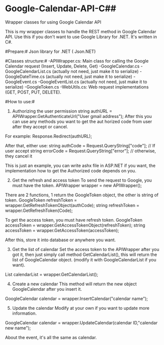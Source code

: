 # Google-Calendar-API-C##
Wrapper classes for using Google Calendar API

This is my wrapper classes to handle the REST method in Google Calendar API. Use this if you don't want to use Google Library for .NET. It's written in C#.

#Prepare:#
Json library for .NET ( Json.NET)

#Classes structure:#
-APIWrapper.cs: Main class for calling the Google Calendar request (Insert, Update, Delete, Get)
-GoogleCalendar.cs
-GoogleCalendarList.cs (actually not need, just make it to serialize)
-GoogleDateTime.cs (actually not need, just make it to serialize)
-GoogleEvent.cs
-GoogleEventList.cs (actually not need, just make it to serialize)
-GoogleToken.cs
-WebUtils.cs: Web request implementations (GET, POST, PUT, DELETE).

#How to use:#
1. Authorizing the user permission
string authURL = APIWrapper.GetAuthenticateUrl("User gmail address");
After this you can use any methods you want to get the aut horized code from user after they accept or cancel.

For example:
Response.Redirect(authURL);

After that, either use:
string authCode = Request.QueryString["code"]; // If user accept
string errorCode = Request.QueryString["error"]; // otherwise, they cancel it

This is just an example, you can write ashx file in ASP.NET if you want, the implementation how to get the Authorized code depends on you.

2. Get the refresh and access token
To send the request to Google, you must have the token.
APIWrapper wrapper = new APIWrapper();

There are 2 functions, 1 return the GoogleToken object, the other is string of token. 
GoogleToken refreshToken = wrapper.GetRefreshTokenObject(authCode);
string refreshToken = wrapper.GetRefreshToken(Code);

To get the access token, you must have refresh token.
GoogleToken accessToken = wrapper.GetAccessTokenObject(refreshToken);
string accessToken = wrapper.GetAccessToken(accessToken);

After this, store it into database or anywhere you want.

3. Get the list of calendar
Set the access token to the APIWrapper after you got it, then just simply call method GetCalendarList(), this will return the list of GoogleCalendar object. (modify it with GoogleCalendarList if you want).

List<GoogleCalendar> calendarList = wrapper.GetCalendarList();

4. Create a new calendar
This method will return the new object GoogleCalendar after you insert it.

GoogleCalendar calendar = wrapper.InsertCalendar("calendar name");

5. Update the calendar
Modify at your own if you want to update more information.

GoogleCalendar calendar = wrapper.UpdateCalendar(calendar ID,"calendar new name");

About the event, it's all the same as calendar.
